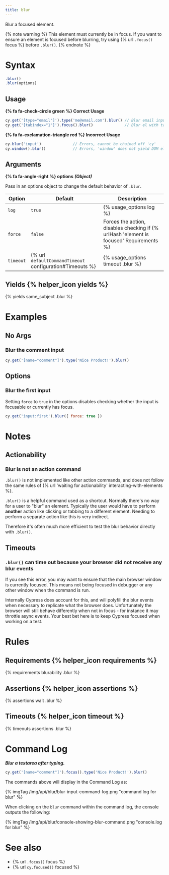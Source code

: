 ```yaml
---
title: blur
---
```


Blur a focused element.

{% note warning %}
This element must currently be in focus. If you want to ensure an element is focused before blurring, try using {% url `.focus()` focus %} before `.blur()`.
{% endnote %}

# Syntax

```javascript
.blur()
.blur(options)
```

## Usage

**{% fa fa-check-circle green %} Correct Usage**

```javascript
cy.get('[type="email"]').type('me@email.com').blur() // Blur email input
cy.get('[tabindex="1"]').focus().blur()              // Blur el with tabindex
```

**{% fa fa-exclamation-triangle red %} Incorrect Usage**

```javascript
cy.blur('input')              // Errors, cannot be chained off 'cy'
cy.window().blur()            // Errors, 'window' does not yield DOM element
```

## Arguments

**{% fa fa-angle-right %} options**  ***(Object)***

Pass in an options object to change the default behavior of `.blur`.

Option | Default | Description
--- | --- | ---
`log` | `true` | {% usage_options log %}
`force` | `false` | Forces the action, disables checking if {% urlHash 'element is focused' Requirements %}
`timeout` | {% url `defaultCommandTimeout` configuration#Timeouts %} | {% usage_options timeout .blur %}

## Yields {% helper_icon yields %}

{% yields same_subject .blur %}

# Examples

## No Args

### Blur the comment input

```javascript
cy.get('[name="comment"]').type('Nice Product!').blur()
```

## Options

### Blur the first input

Setting `force` to `true` in the options disables checking whether the input is focusable or currently has focus.

```javascript
cy.get('input:first').blur({ force: true })
```

# Notes

## Actionability

### Blur is not an action command

`.blur()` is not implemented like other action commands, and does not follow the same rules of {% url 'waiting for actionability' interacting-with-elements %}.

`.blur()` is a helpful command used as a shortcut. Normally there's no way for a user to "blur" an element. Typically the user would have to perform **another** action like clicking or tabbing to a different element. Needing to perform a separate action like this is very indirect.

Therefore it's often much more efficient to test the blur behavior directly with `.blur()`.

## Timeouts

### `.blur()` can time out because your browser did not receive any blur events

If you see this error, you may want to ensure that the main browser window is currently focused. This means not being focused in debugger or any other window when the command is run.

Internally Cypress does account for this, and will polyfill the blur events when necessary to replicate what the browser does. Unfortunately the browser will still behave differently when not in focus - for instance it may throttle async events. Your best bet here is to keep Cypress focused when working on a test.

# Rules

## Requirements {% helper_icon requirements %}

{% requirements blurability .blur %}

## Assertions {% helper_icon assertions %}

{% assertions wait .blur %}

## Timeouts {% helper_icon timeout %}

{% timeouts assertions .blur %}

# Command Log

***Blur a textarea after typing.***

```javascript
cy.get('[name="comment"]').focus().type('Nice Product!').blur()
```

The commands above will display in the Command Log as:

{% imgTag /img/api/blur/blur-input-command-log.png "command log for blur" %}

When clicking on the `blur` command within the command log, the console outputs the following:

{% imgTag /img/api/blur/console-showing-blur-command.png "console.log for blur" %}

# See also

- {% url `.focus()` focus %}
- {% url `cy.focused()` focused %}
